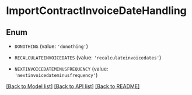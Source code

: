 # ImportContractInvoiceDateHandling


## Enum

* `DONOTHING` (value: `'donothing'`)

* `RECALCULATEINVOICEDATES` (value: `'recalculateinvoicedates'`)

* `NEXTINVOICEDATEMINUSFREQUENCY` (value: `'nextinvoicedateminusfrequency'`)

[[Back to Model list]](../README.md#documentation-for-models) [[Back to API list]](../README.md#documentation-for-api-endpoints) [[Back to README]](../README.md)


